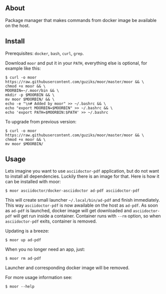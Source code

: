 ## About

Package manager that makes commands from docker image be available on the host.

## Install

Prerequisites: `docker`, `bash`, `curl`, `grep`.

Download `moor` and put it in your `PATH`, everything else is optional, for example like this:

```
$ curl -o moor https://raw.githubusercontent.com/guziks/moor/master/moor && \
chmod +x moor && \
MOORBIN=~/.moor/bin && \
mkdir -p $MOORBIN && \
mv moor $MOORBIN/ && \
echo -e "\n# Added by moor" >> ~/.bashrc && \
echo "export MOORBIN=$MOORBIN" >> ~/.bashrc && \
echo 'export PATH=$MOORBIN:$PATH' >> ~/.bashrc
```

To upgrade from previous version:
```
$ curl -o moor https://raw.githubusercontent.com/guziks/moor/master/moor && \
chmod +x moor && \
mv moor $MOORBIN/
```

## Usage

Lets imagine you want to use `asciidoctor-pdf` application, but do not want to install all dependencies. Luckily there is an image for that. Here is how it can be installed with moor:

```
$ moor asciidoctor/docker-asciidoctor ad-pdf asciidoctor-pdf
```
 
This will create small launcher `~/.local/bin/ad-pdf` and finish immediately. This way `asciidoctor-pdf` is now awailable on the host as `ad-pdf`. As soon as `ad-pdf` is launched, docker image will get downloaded and `asciidoctor-pdf` will get run inside a container. Container runs with `--rm` option, so when `asciidoctor-pdf` exits, container is removed.

Updating is a breeze:

```
$ moor up ad-pdf
```

When you no longer need an app, just:

```
$ moor rm ad-pdf
```

Launcher and corresponding docker image will be removed.

For more usage information see:

```
$ moor --help
```
